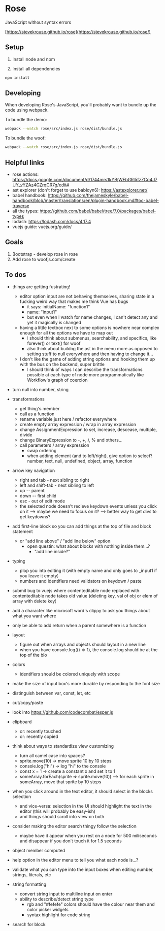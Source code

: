 # Rose

JavaScript without syntax errors

[https://stevekrouse.github.io/rose](https://stevekrouse.github.io/rose/)

## Setup

1. Install node and npm

2. Install all dependencies

```bash
npm install
```

## Developing

When developing Rose's JavaScript, you'll probably want to bundle up the code using webpack.

To bundle the demo:
```bash
webpack --watch rose/src/index.js rose/dist/bundle.js       
```

To bundle the woof:
```bash
webpack --watch rose/src/index.js rose/dist/bundle.js       
```

## Helpful links

- rose actions: https://docs.google.com/document/d/1744mrs1kYBjWEbGRl5fzZCo4J7UY_vYZAz4GZrqCR7g/edit#
- ast explorer (don't forget to use babloyn6): https://astexplorer.net/
- babel handbook: https://github.com/thejameskyle/babel-handbook/blob/master/translations/en/plugin-handbook.md#toc-babel-traverse
- all the types: https://github.com/babel/babel/tree/7.0/packages/babel-types
- lodash: https://lodash.com/docs/4.17.4
- vuejs guide: vuejs.org/guide/

## Goals

1. Bootstrap - develop rose in rose
2. Add rose to woofjs.com/create

## To dos

- things are getting fustrating!
  - editor option input are not behaving themselves, sharing state in a fucking weird way that makes me think Vue has bugs
    - it says: initialName: "function1"
    - name: "input1"
    - but even when I watch for name changes, I can't detect any and yet it magically is changed
  - having a little textbox next to some options is nowhere near complex enough for all the options we have to map out
    - I should think about submenus, searchability, and specifics, like forever() or text() for woof
    - also think about buildng the ast in the menu more as opposed to setting stuff to null everywhere and then having to change it...
  - I don't like the game of adding string options and hooking them up with the bus on the backend, super brittle
    - I should think of ways I can describe the transformations possible at each type of node more programmatically like Workflow's graph of coercion 

- turn null into number, string

- transformations
  - get thing's member
  - call as a function
  - rename variable just here / refactor everywhere
  - create empty array expression / wrap in array expression
  - change AssignmentExpression to set, increase, descease, multiple, divide
  - change BinaryExpression to -, +, /, % and others...
  - call parameters / array expression
    - swap ordering
    - when adding element (and to left/right), give option to select? number, text, null, undefined, object, array, function

- arrow key navigation
  - right and tab - next sibling to right
  - left and shift-tab - next sibling to left
  - up -- parent
  - down -- first child
  - esc - out of edit mode
  - the selected node doesn't recieve keydown events unless you click on it --> maybe we need to focus on it? --> better way to get divs to get keydowns?

- add first-line block so you can add things at the top of file and block statement 
  - or "add line above" / "add line below" option
    - open questin: what about blocks with nothing inside them...?
      - "add line inside?"  

- typing
  - plop you into editing it (with empty name and only goes to _input1 if you leave it empty)
  - numbers and identifiers need validators on keydown / paste

- submit bug to vuejs where contenteditable node replaced with contenteditable node takes old value (deleting key, val of obj  or elem of array with delete key)

- add a character like microsoft word's clippy to ask you things about what you want where

- only be able to add return when a parent somewhere is a function

- layout
  - figure out when arrays and objects should layout in a new line
  - when you have console.log(() => 1), the console.log should be at the top of the blo

- colors
  - identifiers should be colored uniquely with scope

- make the size of input box's more durable by responding to the font size

- distinguish between var, const, let, etc

- cut/copy/paste

- look into https://github.com/codecombat/esper.js

- clipboard 
  - or: recently touched
  - or: recently copied

- think about ways to standardize view customizing
  - turn all camel case into spaces? 
  - sprite.move(10) -> move sprite 10 by 10 steps
  - console.log("hi") -> log "hi" to the console
  - const x = 1 -> create a constant x and set it to 1
  - someArray.forEach(sprite => sprite.move(10)) --> for each sprite in someArray, move that sprite by 10 steps

- when you click around in the text editor, it should select in the blocks selection
  - and vice-versa: selection in the UI should highlight the text in the editor (this will probably be easy-ish)
  - and things should scroll into view on both

- consider making the editor search thingy follow the selection
  - maybe have it appear when you rest on a node for 500 miliseconds and disappear if you don't touch it for 1.5 seconds

- object member computed

- help option in the editor menu to tell you what each node is...?

- validate what you can type into the input boxes when editing number, strings, literals, etc

- string formatting
  - convert string input to multiline input on enter
  - ability to describe/detect string type
    - rgb and "#fefefe" colors should have the colour near them and color picker widgets
    - syntax highlight for code string

- search for block